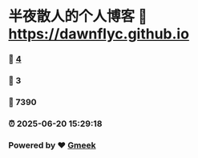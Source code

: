 # 半夜散人的个人博客 :link: https://dawnflyc.github.io 
### :page_facing_up: [4](https://dawnflyc.github.io/tag.html) 
### :speech_balloon: 3 
### :hibiscus: 7390 
### :alarm_clock: 2025-06-20 15:29:18 
### Powered by :heart: [Gmeek](https://github.com/Meekdai/Gmeek)
